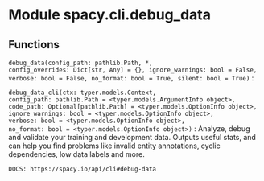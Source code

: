 Module spacy.cli.debug_data
===========================

Functions
---------

    
`debug_data(config_path: pathlib.Path, *, config_overrides: Dict[str, Any] = {}, ignore_warnings: bool = False, verbose: bool = False, no_format: bool = True, silent: bool = True)`
:   

    
`debug_data_cli(ctx: typer.models.Context, config_path: pathlib.Path = <typer.models.ArgumentInfo object>, code_path: Optional[pathlib.Path] = <typer.models.OptionInfo object>, ignore_warnings: bool = <typer.models.OptionInfo object>, verbose: bool = <typer.models.OptionInfo object>, no_format: bool = <typer.models.OptionInfo object>)`
:   Analyze, debug and validate your training and development data. Outputs
    useful stats, and can help you find problems like invalid entity annotations,
    cyclic dependencies, low data labels and more.
    
    DOCS: https://spacy.io/api/cli#debug-data